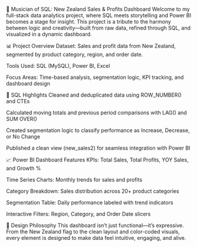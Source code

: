 🎼 Musician of SQL: New Zealand Sales & Profits Dashboard
Welcome to my full-stack data analytics project, where SQL meets storytelling and Power BI becomes a stage for insight. This project is a tribute to the harmony between logic and creativity—built from raw data, refined through SQL, and visualized in a dynamic dashboard.

📊 Project Overview
Dataset: Sales and profit data from New Zealand, segmented by product category, region, and order date.

Tools Used: SQL (MySQL), Power BI, Excel

Focus Areas: Time-based analysis, segmentation logic, KPI tracking, and dashboard design

🧠 SQL Highlights
Cleaned and deduplicated data using ROW_NUMBER() and CTEs

Calculated moving totals and previous period comparisons with LAG() and SUM OVER()

Created segmentation logic to classify performance as Increase, Decrease, or No Change

Published a clean view (new_sales2) for seamless integration with Power BI

📈 Power BI Dashboard Features
KPIs: Total Sales, Total Profits, YOY Sales, and Growth %

Time Series Charts: Monthly trends for sales and profits

Category Breakdown: Sales distribution across 20+ product categories

Segmentation Table: Daily performance labeled with trend indicators

Interactive Filters: Region, Category, and Order Date slicers

🎨 Design Philosophy
This dashboard isn’t just functional—it’s expressive. From the New Zealand flag to the clean layout and color-coded visuals, every element is designed to make data feel intuitive, engaging, and alive.
